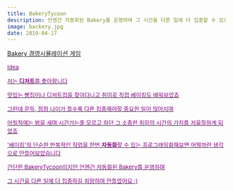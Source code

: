 ```yaml
---
title: BakeryTycoon
description: 언젠간 자동화된 Bakery를 운영하며 그 시간을 다른 일에 더 집중할 수 있으면 어떨까?
image: backery.jpg
date: 2019-04-17
---
```



<a href="https://github.com/hayleyshim/BakeryTycoon">Bakery 경영시뮬레이션 게임

<font size="2em" color="purple">Idea
<p>저는 <b>디저트</b>를 좋아합니다
<p>맛있는 빵집이나 디저트집을 찾아다니고 취미로 직접 베이킹도 배워보았죠
<p>그런데 문득, 점점 나이가 들수록 다른 집중해야할 중요한 일이 많아지며
<p>어릴적에는 밤을 새며 시간가는줄 모르고 하던 그 소중한 취미의 시간의 가치를 저울질하게 되었죠
<p>'베이킹'의 단순한 반복적인 작업을 한번 <b>자동화</b>할 수 있는 프로그래밍화해보면 어떨까란 생각으로 만들어보았습니다
<p>간단한 BakeryTycoon이지만 언젠간 자동화된 Bakery를 운영하며 
<p>그 시간을 다른 일에 더 집중하길 희망하며 만들었어요 :)  